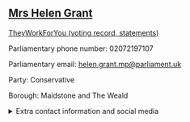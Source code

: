 ## <a href="https://members.parliament.uk/member/4018/contact">Mrs Helen Grant</a>

<a href="https://www.theyworkforyou.com/mp/24796/helen_grant/maidstone_and_the_weald">TheyWorkForYou (voting record, statements)</a> 

Parliamentary phone number: 02072197107 

Parliamentary email: helen.grant.mp@parliament.uk 

Party: Conservative 

Borough: Maidstone and The Weald 

<details><summary>Extra contact information and social media</summary> 
<li>Website: http://www.helengrant.org/</li>
<li>Twitter: https://twitter.com/HelenGrantMP</li>
<li>Constituency office phone number:</li>
<li>Constituency office email:</li>
<li>Facebook:</li>
<li>Instagram:</li>
<li>Youtube:</li>
<li>Linkedin:</li>
<li>Government department phone number:</li>
<li>Government department email:</li>
<li>Threads:</li>
<li>Party office phone number:</li>
<li>Party office email:</li>
<li>Tiktok:</li>
</details>